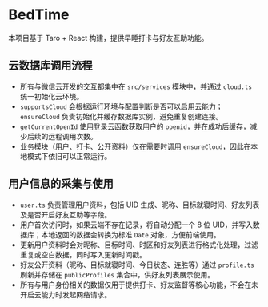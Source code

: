 # BedTime

本项目基于 Taro + React 构建，提供早睡打卡与好友互助功能。

## 云数据库调用流程

- 所有与微信云开发的交互都集中在 `src/services` 模块中，并通过 `cloud.ts` 统一初始化云环境。
- `supportsCloud` 会根据运行环境与配置判断是否可以启用云能力；`ensureCloud` 负责初始化并缓存数据库实例，避免重复创建连接。
- `getCurrentOpenId` 使用登录云函数获取用户的 `openid`，并在成功后缓存，减少后续的远程调用次数。
- 业务模块（用户、打卡、公开资料）仅在需要时调用 `ensureCloud`，因此在本地模式下依旧可以正常运行。

## 用户信息的采集与使用

- `user.ts` 负责管理用户资料，包括 UID 生成、昵称、目标就寝时间、好友列表及是否开启好友互助等字段。
- 用户首次访问时，如果云端不存在记录，将自动分配一个 8 位 UID，并写入数据库；本地返回的数据会转换为标准 `Date` 对象，方便前端使用。
- 更新用户资料时会对昵称、目标时间、时区和好友列表进行格式化处理，过滤重复或空白数据，同时写入更新时间戳。
- 好友公开资料（昵称、目标就寝时间、今日状态、连胜等）通过 `profile.ts` 刷新并存储在 `publicProfiles` 集合中，供好友列表展示使用。
- 所有与用户身份相关的数据仅用于提供打卡、好友监督等核心功能，不会在未开启云能力时发起网络请求。

